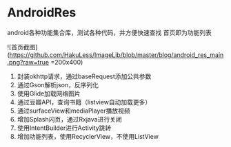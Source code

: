 # AndroidRes
android各种功能集合库，测试各种代码，并方便快速查找
首页即为功能列表

![首页截图](https://github.com/HakuLess/ImageLib/blob/master/blog/android_res_main.png?raw=true =200x400)

1. 封装okhttp请求，通过baseRequest添加公共参数
2. 通过Gson解析json，反序列化
3. 使用Glide加载网络图片
4. 通过豆瓣API，查询书籍（listview自动加载更多）
5. 通过surfaceView和mediaPlayer播放视频
6. 增加Splash闪页，通过Rxjava进行关闭
7. 使用IntentBuilder进行Activity跳转
8. 增加功能列表，使用RecyclerView，不使用ListView
